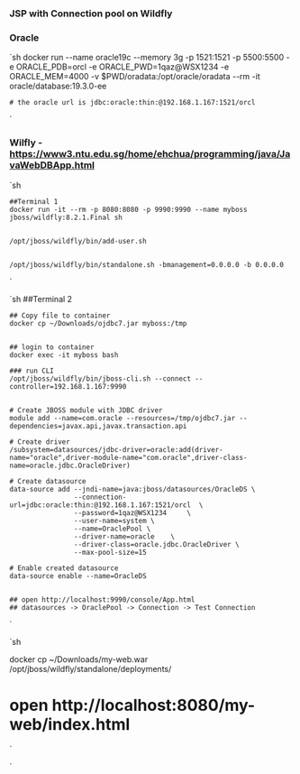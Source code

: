 ### JSP with Connection pool on Wildfly


### Oracle 

`sh
	docker run --name oracle19c --memory 3g -p 1521:1521 -p 5500:5500 -e ORACLE_PDB=orcl -e ORACLE_PWD=1qaz@WSX1234 -e ORACLE_MEM=4000 -v $PWD/oradata:/opt/oracle/oradata  --rm -it oracle/database:19.3.0-ee

	# the oracle url is jdbc:oracle:thin:@192.168.1.167:1521/orcl

`


### Wilfly - https://www3.ntu.edu.sg/home/ehchua/programming/java/JavaWebDBApp.html

`sh
	
	##Terminal 1
	docker run -it --rm -p 8080:8080 -p 9990:9990 --name myboss  jboss/wildfly:8.2.1.Final sh 
	
	
	/opt/jboss/wildfly/bin/add-user.sh
	
	
	/opt/jboss/wildfly/bin/standalone.sh -bmanagement=0.0.0.0 -b 0.0.0.0
`



`sh
	##Terminal 2

	## Copy file to container
	docker cp ~/Downloads/ojdbc7.jar myboss:/tmp


	## login to container
	docker exec -it myboss bash

	### run CLI
	/opt/jboss/wildfly/bin/jboss-cli.sh --connect --controller=192.168.1.167:9990


	# Create JBOSS module with JDBC driver
	module add --name=com.oracle --resources=/tmp/ojdbc7.jar --dependencies=javax.api,javax.transaction.api

	# Create driver
	/subsystem=datasources/jdbc-driver=oracle:add(driver-name="oracle",driver-module-name="com.oracle",driver-class-name=oracle.jdbc.OracleDriver)

	# Create datasource
	data-source add --jndi-name=java:jboss/datasources/OracleDS \
					--connection-url=jdbc:oracle:thin:@192.168.1.167:1521/orcl  \
					--password=1qaz@WSX1234 	\
					--user-name=system \
					--name=OraclePool \
					--driver-name=oracle 	\
					--driver-class=oracle.jdbc.OracleDriver \
					--max-pool-size=15 

	# Enable created datasource
	data-source enable --name=OracleDS
	
	
	## open http://localhost:9990/console/App.html
	## datasources -> OraclePool -> Connection -> Test Connection
	
`


`sh

docker cp ~/Downloads/my-web.war /opt/jboss/wildfly/standalone/deployments/

# open http://localhost:8080/my-web/index.html

`
	
	
	
	
	
	
`